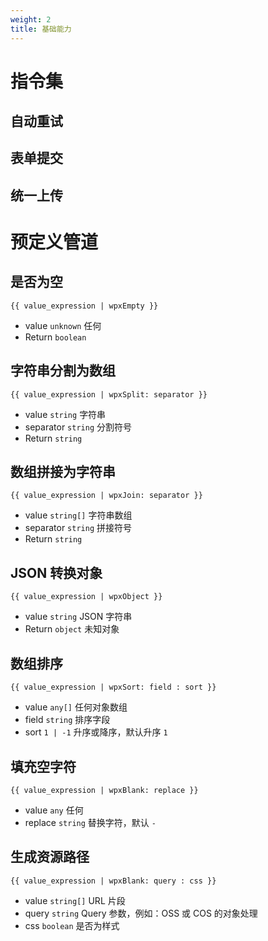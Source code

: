 ```yaml
---
weight: 2
title: 基础能力
---
```


# 指令集

## 自动重试

## 表单提交

## 统一上传

# 预定义管道

## 是否为空

```
{{ value_expression | wpxEmpty }}
```

- value `unknown` 任何
- Return `boolean`

## 字符串分割为数组

```
{{ value_expression | wpxSplit: separator }}
```

- value `string` 字符串
- separator `string` 分割符号
- Return `string`

## 数组拼接为字符串

```
{{ value_expression | wpxJoin: separator }}
```

- value `string[]` 字符串数组
- separator `string` 拼接符号
- Return `string`

## JSON 转换对象

```
{{ value_expression | wpxObject }}
```

- value `string` JSON 字符串
- Return `object` 未知对象

## 数组排序

```
{{ value_expression | wpxSort: field : sort }}
```

- value `any[]` 任何对象数组
- field `string` 排序字段
- sort `1 | -1` 升序或降序，默认升序 `1`

## 填充空字符

```
{{ value_expression | wpxBlank: replace }}
```

- value `any` 任何
- replace `string` 替换字符，默认 `-`

## 生成资源路径

```
{{ value_expression | wpxBlank: query : css }}
```

- value `string[]` URL 片段
- query `string` Query 参数，例如：OSS 或 COS 的对象处理
- css `boolean` 是否为样式
